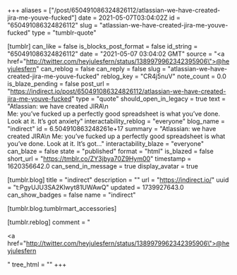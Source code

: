 +++
aliases = ["/post/650491086324826112/atlassian-we-have-created-jira-me-youve-fucked"]
date = 2021-05-07T03:04:02Z
id = "650491086324826112"
slug = "atlassian-we-have-created-jira-me-youve-fucked"
type = "tumblr-quote"

[tumblr]
can_like = false
is_blocks_post_format = false
id_string = "650491086324826112"
date = "2021-05-07 03:04:02 GMT"
source = "<a href=\"http://twitter.com/heyjulesfern/status/1389979962342395906\">@heyjulesfern</a>"
can_reblog = false
can_reply = false
slug = "atlassian-we-have-created-jira-me-youve-fucked"
reblog_key = "CR4j5nuV"
note_count = 0.0
is_blaze_pending = false
post_url = "https://indirect.io/post/650491086324826112/atlassian-we-have-created-jira-me-youve-fucked"
type = "quote"
should_open_in_legacy = true
text = "Atlassian: we have created JIRA\n<br/>Me: you’ve fucked up a perfectly good spreadsheet is what you’ve done. Look at it. It’s got anxiety"
interactability_reblog = "everyone"
blog_name = "indirect"
id = 6.504910863248261e+17
summary = "Atlassian: we have created JIRA\n Me: you’ve fucked up a perfectly good spreadsheet is what you’ve done. Look at it. It’s got..."
interactability_blaze = "everyone"
can_blaze = false
state = "published"
format = "html"
is_blazed = false
short_url = "https://tmblr.co/ZY3jbya70Z9Hym00"
timestamp = 1620356642.0
can_send_in_message = true
display_avatar = true

[tumblr.blog]
title = "indirect"
description = ""
url = "https://indirect.io/"
uuid = "t:PgyUJU3SA2Klwyt81UWAwQ"
updated = 1739927643.0
can_show_badges = false
name = "indirect"

[tumblr.blog.tumblrmart_accessories]

[tumblr.reblog]
comment = "<p><a href=\"http://twitter.com/heyjulesfern/status/1389979962342395906\">@heyjulesfern</a></p>"
tree_html = ""
+++

